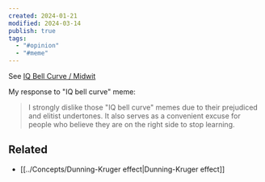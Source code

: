 ```yaml
---
created: 2024-01-21
modified: 2024-03-14
publish: true
tags:
  - "#opinion"
  - "#meme"
---
```


See [IQ Bell Curve / Midwit](https://knowyourmeme.com/memes/iq-bell-curve-midwit)

My response to "IQ bell curve" meme:
> I strongly dislike those "IQ bell curve" memes due to their prejudiced and elitist undertones. It also serves as a convenient excuse for people who believe they are on the right side to stop learning.

## Related
- [[../Concepts/Dunning-Kruger effect|Dunning-Kruger effect]]